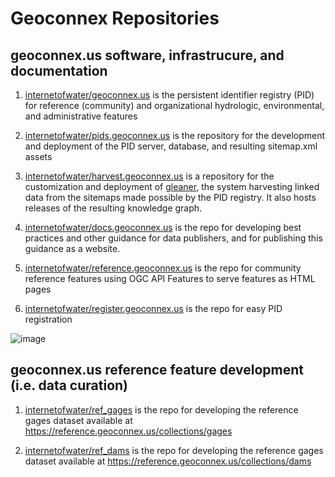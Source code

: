 # Geoconnex Repositories


## geoconnex.us software, infrastrucure, and documentation

1. [internetofwater/geoconnex.us](https://github.com/internetofwater/geoconnex.us) is the persistent identifier registry (PID) for reference (community) and organizational hydrologic, environmental, and administrative features

2. [internetofwater/pids.geoconnex.us](https://github.com/internetofwater/pids.geoconnex.us) is the repository for the development and deployment of the PID server, database, and resulting sitemap.xml assets

3. [internetofwater/harvest.geoconnex.us](https://github.com/internetofwater/harvest.geoconnex.us) is a repository for the customization and deployment of [gleaner](https://gleaner.io), the system harvesting linked data from the sitemaps made possible by the PID registry. It also hosts releases of the resulting knowledge graph.

4. [internetofwater/docs.geoconnex.us](https://github.com/internetofwater/docs.geoconnex.us) is the repo for developing best practices and other guidance for data publishers, and for publishing this guidance as a website.

5. [internetofwater/reference.geoconnex.us](https://github.com/internetofwater/reference.geoconnex.us) is the repo for community reference features using OGC API Features to serve features as HTML pages
   
7. [internetofwater/register.geoconnex.us](https://github.com/internetofwater/register.geoconnex.us) is the repo for easy PID registration


![image](https://github.com/internetofwater/about.geoconnex.us/assets/40066515/2a035f72-2c8f-4875-bdb3-edf739cbcbec)



## geoconnex.us reference feature development (i.e. data curation)

1. [internetofwater/ref_gages](https://github.com/internetofwater/ref_gages) is the repo for developing the reference gages dataset available at https://reference.geoconnex.us/collections/gages

2. [internetofwater/ref_dams](https://github.com/internetofwater/ref_dams) is the repo for developing the reference gages dataset available at https://reference.geoconnex.us/collections/dams

